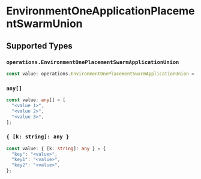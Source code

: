 # EnvironmentOneApplicationPlacementSwarmUnion


## Supported Types

### `operations.EnvironmentOnePlacementSwarmApplicationUnion`

```typescript
const value: operations.EnvironmentOnePlacementSwarmApplicationUnion = "null";
```

### `any[]`

```typescript
const value: any[] = [
  "<value 1>",
  "<value 2>",
  "<value 3>",
];
```

### `{ [k: string]: any }`

```typescript
const value: { [k: string]: any } = {
  "key": "<value>",
  "key1": "<value>",
  "key2": "<value>",
};
```

